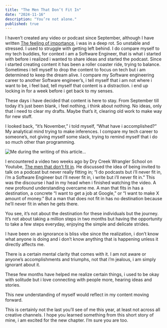 ```yaml
---
title: "The Men That Don’t Fit In"
date: "2024-11-16"
description: "You’re not alone."
published: true
---
```


I haven’t created any video or podcast since September, although I have written [The feeling of importance](https://jobaadewumi.vercel.app/blog/the-feeling-of-importance-is-dangerous "BlogPost"), i was in a deep rot. So unstable and stressed. l used to struggle with getting left behind. I do compare myself to my tech buddies, for context i am a Software Engineer, that is what i started with before i realized i wanted to share ideas and started the podcast. Since i started creating content it has been a roller coaster ride, trying to balance. Sometimes i tell myself to drop the content to focus on tech but i am determined to keep the dream alive. I compare my Software engineering career to another Software engineer’s, i tell myself that i am not where i want to be, i feel bad, tell myself that content is a distraction. i end up locking in for a week before i get back to my senses.

These days i have decided that content is here to stay. From September till today it’s just been blank, i feel nothing, i think about nothing. No ideas, only that i need to clear my drafts. Maybe that’s it, clearing old work to make way for new stuff.

I looked back, “it’s November,” i told myself, “What have i accomplished?” My analytical mind trying to make inferences. I compare my tech career to someone’s, not giving myself some slack, trying to remind myself that i do so much other than programming.

![Me during the writing of this article…](/images/posts/the-men-that-dont-fit-in.webp)

I encountered a video two weeks ago by Dry Creek Wrangler School on Youtube, [The men that don’t fit in](https://youtu.be/0ttVD7TSwnM). He discussed the idea of being invited to talk on a podcast but never really fitting in; “I do podcasts but i’ll never fit in, i’m a Software Engineer but i’ll never fit in, i write but i’ll never fit in.” This was the discourse i had in my head when i finished watching the video. A new profound understanding overcame me. A man that fits in has a destination, a concrete “I want to get a job at Google,” or “I want to make X amount of money.” But a man that does not fit in has no destination because he’ll never fit in when he gets there.

You see, it’s not about the destination for these individuals but the journey. It’s not about taking a million steps in two months but having the opportunity to take a few steps everyday, enjoying the simple and delicate strides.

I have been on an ignorance is bliss vibe since the realization, i don’t know what anyone is doing and i don’t know anything that is happening unless it directly affects me.

There is a certain mental clarity that comes with it. I am not aware or anyone’s accomplishments and triumphs, not that i’m jealous, i am simply ignorant about it.

These few months have helped me realize certain things, i used to be okay with solitude but i love connecting with people more, hearing ideas and stories.

This new understanding of myself would reflect in my content moving forward.

This is certainly not the last you’ll see of me this year, at least not across all creative channels. I hope you learned something from this short story of mine, i am excited for the new chapter. I’m sure you are too.
